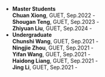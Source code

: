 - <strong>Master Students</strong>  <br>
  **Chuan Xiong**, GUET, Sep.2022 -  <br>
  **Shougan Teng**, GUET, Sep.2023 - <br>
  **Zhiyuan Liu**, GUET, Sep.2024 -  <br>
 - <strong>Undergraduate</strong>  <br>
  **Chunshi Wang**, GUET, Sep.2021 -  <br>
  **Ningjie Zhou**, GUET, Sep.2021 - <br>
  **Yifan Wang**, GUET, Sep.2021 -  <br>
  **Haidong Liang**, GUET, Sep.2021 -  <br>
  **Jing Li**, GUET, Sep.2021 -  <br>